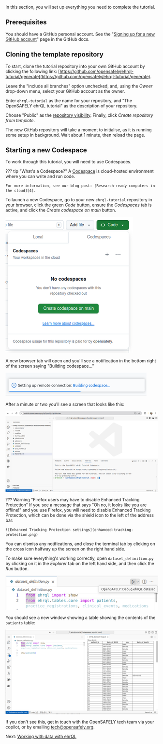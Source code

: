 In this section, you will set up everything you need to complete the tutorial.

## Prerequisites

You should have a GitHub personal account.
See the "[Signing up for a new GitHub account][1]" page in the GitHub docs.

## Cloning the template repository

To start, clone the tutorial repository into your own GitHub account by clicking the following link: [https://github.com/opensafely/ehrql-tutorial/generate](https://github.com/opensafely/ehrql-tutorial/generate). 

Leave the "Include all branches" option unchecked, and, using the _Owner_ drop-down menu, select your GitHub account as the owner.

Enter `ehrql-tutorial` as the name for your repository, and "The OpenSAFELY ehrQL tutorial" as the description of your repository.

Choose "Public" as the [repository visibility](https://docs.opensafely.org/repositories/#repository-visibility). Finally, click _Create repository from template_.

The new GitHub repository will take a moment to initialise, as it is running some setup in background. Wait about 1 minute, then reload the page.

## Starting a new Codespace

To work through this tutorial, you will need to use Codespaces.

??? tip "What's a Codespace?"
    A [Codespace][3] is cloud-hosted environment where you can write and run code.

    For more information, see our blog post: [Research-ready computers in the cloud][4].

To launch a new Codespace, go to your new `ehrql-tutorial` repository in your browser, click the green _Code_ button, ensure the _Codespaces_ tab is active, and click the _Create codespace on main_ button.

![A screenshot of the buttons that need to be clicked](green-buttons.png)

A new browser tab will open and you'll see a notification in the bottom right of the screen saying "Building codespace..."

![A screenshot of the notification saying "Building codepsace..."](building-codespace.png)

After a minute or two you'll see a screen that looks like this:

![New Codespace screen](new-codespace-screen.png)

??? Warning "Firefox users may have to disable Enhanced Tracking Protection"
    If you see a message that says "Oh no, it looks like you are offline!" and you use Firefox, you will need to disable Enhanced Tracking Protection, which can be done via the shield icon to the left of the address bar:

    ![Enhanced Tracking Protection settings](enhanced-tracking-protection.png)

You can dismiss any notifications, and close the terminal tab by clicking on the cross icon halfway up the screen on the right hand side.

To make sure everything's working correctly, open `dataset_definition.py` by clicking on it in the _Explorer_ tab on the left hand side, and then click the _Run_ button.

![Run button](run-button.png)

You should see a new window showing a table showing the contents of the `patients` table:

![Output from a sucessful run](successful-run.png)

If you don't see this, get in touch with the OpenSAFELY tech team via your copilot, or by emailing tech@opensafely.org.

Next: [Working with data with ehrQL](../working-with-data-with-ehrql/index.md)

[1]: https://docs.github.com/en/get-started/start-your-journey/creating-an-account-on-github
[2]: https://github.com/opensafely/ehrql-tutorial/
[3]: https://docs.github.com/en/codespaces/overview
[4]: https://www.bennett.ox.ac.uk/blog/2024/07/research-ready-computers-in-the-cloud/
